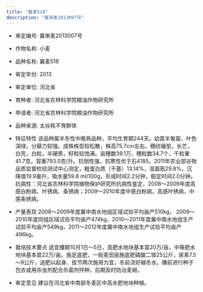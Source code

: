 ```yaml
---
title: "冀麦518"
description: "冀审麦2013007号"
---
```

* 审定编号:  冀审麦2013007号

*  作物名称:  小麦

*  品种名称:  冀麦518

*  审定年份:  2013

*  审定单位:  河北省

* 育种者:  河北省农林科学院粮油作物研究所

*  申请者:  河北省农林科学院粮油作物研究所

*  品种来源:  太谷核不育群体

*  特征特性
该品种属半冬性中晚熟品种，平均生育期244天。幼苗半匍匐，叶色深绿，分蘖力较强。成株株型较松散，株高75.7cm左右。穗纺锤型，长芒，白壳，白粒，半硬质，籽粒较饱满。亩穗数39.1万，穗粒数34.7个，千粒重41.7克，容重793.0克/升。抗倒性强，抗寒性优于石4185。2011年农业部谷物品质监督检验测试中心测定，粗蛋白质（干基）13.14%，湿面筋29.8%，沉降值19.9毫升，吸水量59.8 ml/100g，形成时间2.2分钟，稳定时间2.0分钟。抗病性：河北省农林科学院植物保护研究所抗病性鉴定，2008～2009年度高感白粉病、叶锈病、条锈病；2009～2010年度中感白粉病，高感叶锈病，中感条锈病。

*  产量表现
2008～2009年度冀中南水地组区域试验平均亩产510kg， 2009～2010年度同组区域试验平均亩产474kg，2010～2011年度冀中南水地组生产试验平均亩产549kg，2011～2012年度冀中南水地组生产试验平均亩产496kg。

*  栽培技术要点
适宜播期10月1日～5日，高肥水地块基本苗20万/亩，中等肥水地块基本苗22万/亩。施足底肥，一般麦田亩施底肥磷酸二铵25公斤，尿素7.5～9公斤，追肥以起身、拔节两次施用为宜，冬前浇好越冬水。播前进行种子包衣或用杀虫剂配合杀菌剂拌种，后期及时防治麦蚜。

*  审定意见
建议在河北省中南部冬麦区中高水肥地块种植。
